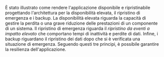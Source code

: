 È stato illustrato come rendere l'applicazione disponibile e ripristinabile progettando l'architettura per la disponibilità elevata, il ripristino di emergenza e i backup. La disponibilità elevata riguarda la capacità di gestire la perdita o una grave riduzione delle prestazioni di un componente di un sistema. Il ripristino di emergenza riguarda il *ripristino da eventi a impatto elevato* che comportano tempi di inattività e perdite di dati. Infine, i backup riguardano il ripristino dei dati dopo che si è verificata una situazione di emergenza. Seguendo questi tre principi, è possibile garantire la resilienza dell'applicazione. 

